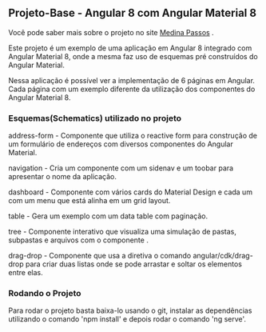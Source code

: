 ## Projeto-Base - Angular 8 com Angular Material 8

Você pode saber mais sobre o projeto no site [Medina Passos](http://medinapassos.com.br/pages/angular-material.html) .

Este projeto é um exemplo de uma aplicação em Angular 8 integrado com Angular Material 8, onde a mesma faz uso de esquemas pré construídos do Angular Material.

Nessa aplicação é possível ver a implementação de 6 páginas em Angular. Cada página com um exemplo diferente da utilização dos componentes do Angular Material 8.

### Esquemas(Schematics) utilizado no projeto

address-form - Componente que utiliza o reactive form para construção de um formulário de endereços com diversos componentes do Angular Material.

navigation - Cria um componente com um sidenav e um toobar para apresentar o nome da aplicação.

dashboard - Componente com vários cards do Material Design e cada um com um menu que está alinha em um grid layout.

table - Gera um exemplo com um data table com paginação.

tree - Componente interativo que visualiza uma simulação de pastas, subpastas e arquivos com o componente <mat-tree>.
  
drag-drop - Componente que usa a diretiva o comando angular/cdk/drag-drop para criar duas listas onde se pode arrastar e soltar os elementos entre elas.

### Rodando o Projeto

Para rodar o projeto basta baixa-lo usando o git, instalar as dependências utilizando o comando 'npm install' e depois rodar o comando 'ng serve'.
